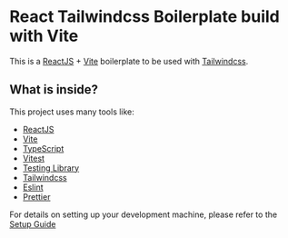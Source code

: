 # React Tailwindcss Boilerplate build with Vite

This is a [ReactJS](https://reactjs.org) + [Vite](https://vitejs.dev) boilerplate to be used with [Tailwindcss](https://tailwindcss.com).

## What is inside?

This project uses many tools like:

-   [ReactJS](https://reactjs.org)
-   [Vite](https://vitejs.dev)
-   [TypeScript](https://www.typescriptlang.org)
-   [Vitest](https://vitest.dev/)
-   [Testing Library](https://testing-library.com)
-   [Tailwindcss](https://tailwindcss.com)
-   [Eslint](https://eslint.org)
-   [Prettier](https://prettier.io)

For details on setting up your development machine, please refer to the [Setup Guide](../CONTRIBUTING.md#client-side)

